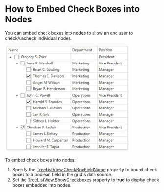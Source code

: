 # How to Embed Check Boxes into Nodes

You can embed check boxes into nodes to allow an end user to check/uncheck individual nodes. 

![](/images/checking-nodes.png)


To embed check boxes into nodes:

1. Specify the [TreeListView.CheckBoxFieldName](https://documentation.devexpress.com/WPF/DevExpress.Xpf.Grid.TreeListView.CheckBoxFieldName.property) property to bound check boxes to a boolean field in the grid's data source.
2. Set the [TreeListView.ShowCheckboxes](https://documentation.devexpress.com/WPF/DevExpress.Xpf.Grid.TreeListView.ShowCheckboxes.property) property to **true** to display check boxes embedded into nodes.
